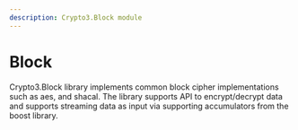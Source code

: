 ```yaml
---
description: Crypto3.Block module
---
```


# Block

Crypto3.Block library implements common block cipher implementations such as aes, and shacal. The library supports API to encrypt/decrypt data and supports streaming data as input via supporting accumulators from the boost library.

